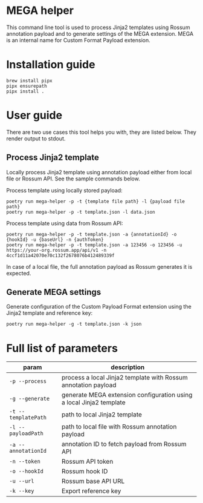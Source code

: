 # MEGA helper
This command line tool is used to process Jinja2 templates using Rossum annotation payload and to generate settings of the MEGA extension.
MEGA is an internal name for Custom Format Payload extension.

# Installation guide
```
brew install pipx
pipx ensurepath
pipx install .
```

# User guide
There are two use cases this tool helps you with, they are listed below. They render output to stdout.

## Process Jinja2 template
Locally process Jinja2 template using annotation payload either from local file or Rossum API. See the sample commands below.

Process template using locally stored payload:
```
poetry run mega-helper -p -t {template file path} -l {payload file path}
poetry run mega-helper -p -t template.json -l data.json
```

Process template using data from Rossum API:
```
poetry run mega-helper -p -t template.json -a {annotationId} -o {hookId} -u {baseUrl} -n {authToken}
poetry run mega-helper -p -t template.json -a 123456 -o 123456 -u https://your-org.rossum.app/api/v1 -n 4ccf1d11a42070e70c132f2678076b412489339f 
```

In case of a local file, the full annotation payload as Rossum generates it is expected.

## Generate MEGA settings
Generate configuration of the Custom Payload Format extension using the Jinja2 template and reference key:

```
poetry run mega-helper -g -t template.json -k json
```

# Full list of parameters
|param|description|
|--|--|
|`-p --process`|process a local Jinja2 template with Rossum annotation payload|
|`-g --generate`|generate MEGA extension configuration using a local Jinja2 template|
|`-t --templatePath`|path to local Jinja2 template|
|`-l --payloadPath`|path to local file with Rossum annotation payload|
|`-a --annotationId`|annotation ID to fetch payload from Rossum API|
|`-n --token`|Rossum API token|
|`-o --hookId`|Rossum hook ID|
|`-u --url`|Rossum base API URL|
|`-k --key`|Export reference key|